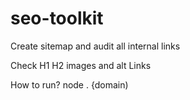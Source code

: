 # seo-toolkit

Create sitemap and audit all internal links

Check
H1
H2
images and alt
Links

How to run?
node . {domain)
